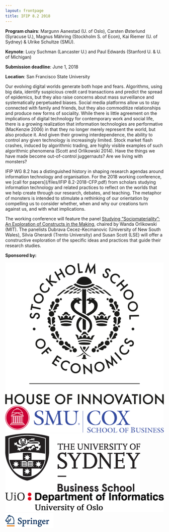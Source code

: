 ```yaml
---
layout: frontpage
title: IFIP 8.2 2018
---
```


**Program chairs**: Margunn Aanestad (U. of Oslo), Carsten Østerlund (Syracuse U.), Magnus Mähring (Stockholm S. of Econ),
Kai Riemer (U. of Sydney) & Ulrike Schultze (SMU).

**Keynote**: Lucy Suchman (Lancaster U.) and Paul Edwards (Stanford U. & U. of Michigan)

**Submission deadline**: June 1, 2018

**Location**: San Francisco State University

Our evolving digital worlds generate both hope and fears. Algorithms, using big data, identify suspicious
credit card transactions and predict the spread of epidemics, but they also raise concerns about mass
surveillance and systematically perpetuated biases. Social media platforms allow us to stay connected with
family and friends, but they also commoditize relationships and produce new forms of sociality.
While there is little agreement on the implications of digital technology for contemporary work and social
life, there is a growing realization that information technologies are performative (MacKenzie 2006) in that
they no longer merely represent the world, but also produce it. And given their growing interdependence,
the ability to control any given technology is increasingly limited. Stock market flash crashes, induced by
algorithmic trading, are highly visible examples of such algorithmic phenomena (Scott and Orlikowski 2014).
Have the things we have made become out-of-control juggernauts? Are we living with monsters?

IFIP WG 8.2 has a distinguished history in shaping research agendas around information technology and organisation. For the 2018 working conference, we [call for papers](/files/IFIP 8.2-2018-CFP.pdf) from scholars studying information technology and related practices to reflect on the worlds that we help create through our
research, debates, and teaching. The metaphor of monsters is intended to stimulate a rethinking of our orientation by compelling us to
consider whether, when and why our creations turn against us, and
with what implications. 

The working conference will feature the panel [Studying “Sociomateriality”: An Exploration of Constructs in the Making](/program/panel), chaired by Wanda Orlikowski (MIT). The panelists Dubrava Cecez-Kecmanovic (University of New South Wales), Silvia Gherardi (Trento University) and Susan Scott (LSE) will offer a constructive exploration of the specific ideas and practices that guide their research studies.

**Sponsored by:**
<div style="width: 100%; margin: auto;">
<img src="/assets/img/HOI_logo_Black.png" alt="Logo" class="sponsor-style" />
<img src="/assets/img/CoxRBrgb.png" alt="Logo" class="sponsor-style-banner" />
<img src="/assets/img/USydneyLogoFooter.png" alt="Logo" class="sponsor-style" />
<img src="/assets/img/MN_IFI_A_ENG.png" alt="Logo" class="sponsor-style-banner" />
<img src="/assets/img/springer.png" alt="Logo" class="sponsor-style" />
</div>